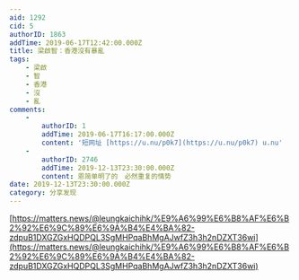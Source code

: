 ```yaml
---
aid: 1292
cid: 5
authorID: 1863
addTime: 2019-06-17T12:42:00.000Z
title: 梁啟智：香港沒有暴亂
tags:
    - 梁啟
    - 智
    - 香港
    - 沒
    - 亂
comments:
    -
        authorID: 1
        addTime: 2019-06-17T16:17:00.000Z
        content: '短网址 [https://u.nu/p0k7](https://u.nu/p0k7) u.nu'
    -
        authorID: 2746
        addTime: 2019-12-13T23:30:00.000Z
        content: 恩简单明了的　必然重复的情势
date: 2019-12-13T23:30:00.000Z
category: 分享发现
---
```


[https://matters.news/@leungkaichihk/%E9%A6%99%E6%B8%AF%E6%B2%92%E6%9C%89%E6%9A%B4%E4%BA%82-zdpuB1DXGZGxHQDPQL3SgMHPqaBhMgAJwfZ3h3h2nDZXT36wi](https://matters.news/@leungkaichihk/%E9%A6%99%E6%B8%AF%E6%B2%92%E6%9C%89%E6%9A%B4%E4%BA%82-zdpuB1DXGZGxHQDPQL3SgMHPqaBhMgAJwfZ3h3h2nDZXT36wi)
